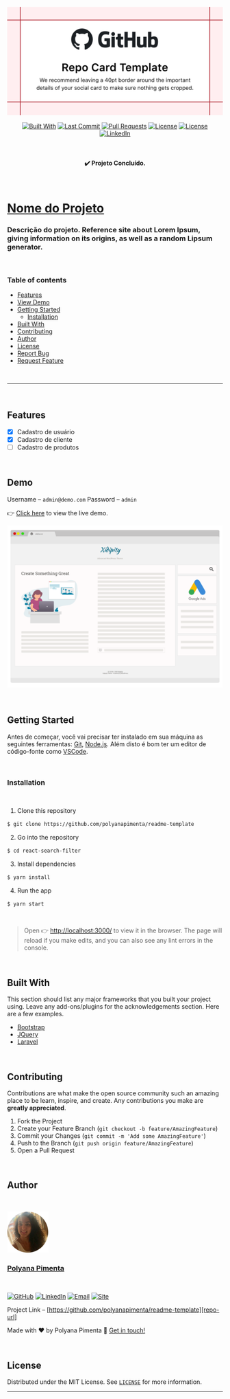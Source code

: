 <!-- Logo or Banner -->
![Logo][banner-url]

<div align="center">

<!-- Badges -->
[![Built With][built-shield]][built-url]
[![Last Commit][commit-shield]][commit-url]
[![Pull Requests][pulls-shield]][pulls-url]
[![License][issues-shield]][issues-url]
[![License][license-shield]][license-url]
[![LinkedIn][linkedin-shield]][linkedin-url]

<br>

<!-- Project status -->
<!-- ### 🚨 Atenção! -->
<!-- #### 🚧 Projeto em fase de construção.. 🚧 -->
####  ✔️ Projeto Concluído.

</div>

<br>

<!-- Project name -->
# **[Nome do Projeto][demo-url]**

<!-- Short description -->
### Descrição do projeto. Reference site about Lorem Ipsum, giving information on its origins, as well as a random Lipsum generator.

<br>

<!-- Table of contents -->
### Table of contents
* [Features](#features)
* [View Demo](#demo)
* [Getting Started](#getting-started)
  * [Installation](#installation) 
* [Built With](#built-with)
* [Contributing](#contributing)
* [Author](#author)
* [License](#license)
* [Report Bug][issues-url]
* [Request Feature][issues-url]

<br>

---

<br>

## Features

- [x] Cadastro de usuário
- [x] Cadastro de cliente
- [ ] Cadastro de produtos

<br>

<!-- Application demo -->
## Demo

Username – `admin@demo.com`
Password – `admin`

👉 [Click here][demo-url] to view the live demo.

![Demo](https://raw.githubusercontent.com/othneildrew/Best-README-Template/master/images/screenshot.png)

<br>

<!-- Getting started -->
## Getting Started

Antes de começar, você vai precisar ter instalado em sua máquina as seguintes ferramentas:
[Git][git], [Node.js][node]. 
Além disto é bom ter um editor de código-fonte como [VSCode][vscode].

<br>

<!-- Installation -->
### Installation

<br>

1. Clone this repository
```bash 
$ git clone https://github.com/polyanapimenta/readme-template
```
2. Go into the repository
```bash 
$ cd react-search-filter
```
3. Install dependencies
```bash 
$ yarn install
```
4. Run the app
```bash 
$ yarn start
```

<br>

> Open 👉 [http://localhost:3000/][local-url] to view it in the browser.
> The page will reload if you make edits, and you can also see any lint errors in the console.

<br>

<!-- Built with -->
## Built With

This section should list any major frameworks that you built your project using. Leave any add-ons/plugins for the acknowledgements section. Here are a few examples.
* [Bootstrap](https://getbootstrap.com)
* [JQuery](https://jquery.com)
* [Laravel](https://laravel.com)

<br>

<!-- Contributing -->
## Contributing

Contributions are what make the open source community such an amazing place to be learn, inspire, and create. Any contributions you make are **greatly appreciated**.

1. Fork the Project
2. Create your Feature Branch (`git checkout -b feature/AmazingFeature`)
3. Commit your Changes (`git commit -m 'Add some AmazingFeature'`)
4. Push to the Branch (`git push origin feature/AmazingFeature`)
5. Open a Pull Request

<br>

<!-- Author -->
## Author
<br>

![Polyana Pimenta][profile-url]

### **[Polyana Pimenta][linkedin-url]**

<br>

[![GitHub][github-shield]][github-url]
[![LinkedIn][linkedin-shield]][linkedin-url]
[![Email][email-shield]][email-url]
[![Site][site-shield]][site-url]

Project Link – [https://github.com/polyanapimenta/readme-template][repo-url]

Made with ❤️ by Polyana Pimenta 👋 [Get in touch!][linkedin-url]

<br>

<!-- License -->
## License

Distributed under the MIT License. See [`LICENSE`][license-url] for more information.

---


<!-- Shields.io -->
[built-shield]:    https://img.shields.io/badge/built%20with-react.js-blue?style=for-the-badge&logo=react
[commit-shield]:   https://img.shields.io/github/last-commit/polyanapimenta/readme-template?style=for-the-badge
[pulls-shield]:    https://img.shields.io/github/issues-pr/polyanapimenta/readme-template?style=for-the-badge
[issues-shield]:   https://img.shields.io/github/issues/polyanapimenta/readme-template?style=for-the-badge
[license-shield]:  https://img.shields.io/github/license/polyanapimenta/readme-template?style=for-the-badge
[linkedin-shield]: https://img.shields.io/badge/LinkedIn-blue?style=for-the-badge&logo=linkedin
[email-shield]:    https://img.shields.io/badge/Email-white?style=for-the-badge&logo=gmail
[github-shield]:   https://img.shields.io/badge/GitHub-black?style=for-the-badge&logo=github
[site-shield]:     https://img.shields.io/badge/🌎%20Portfolio-white?style=for-the-badge


<!-- All links -->
[built-url]:    https://img.shields.io/badge/built%20with-react.js-blue?style=for-the-badge&logo=react
[commit-url]:   https://github.com/polyanapimenta/readme-template/commits/main
[pulls-url]:    https://github.com/polyanapimenta/readme-template/pulls
[issues-url]:   https://github.com/polyanapimenta/readme-template/issues
[license-url]:  https://github.com/polyanapimenta/readme-template/blob/main/LICENSE
[github-url]:   https://github.com/polyanapimenta
[repo-url]:     https://github.com/polyanapimenta/readme-template
[demo-url]:     https://github.com/polyanapimenta
[site-url]:     https://polyanapimenta.com
[linkedin-url]: https://linkedin.com/in/polyanapimenta
[local-url]:    http://localhost:3000
[email-url]:    mailto:polyana.pimenta@gmail.com
[profile-url]:  assets/images/profile-96px.png
[banner-url]:   assets/images/banner.png


<!-- All technologies links -->
[node]:      https://nodejs.org/en/
[git]:       https://git-scm.com
[vscode]:    https://code.visualstudio.com/
[bootstrap]: https://getbootstrap.com
[jquery]:    https://jquery.com
[laravel]:   https://laravel.com
